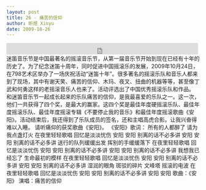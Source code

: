 ```yaml
---
layout: post
title: 26 - 痛苦的信仰
author: 昕煜 Xinyu
date: 2009-10-26
---
```


<iframe src="https://archive.org/embed/slowchinese_201909/Slow_Chinese_026.mp3" width="500" height="30" frameborder="0" webkitallowfullscreen="true" mozallowfullscreen="true" allowfullscreen></iframe>
迷笛音乐节是中国最著名的摇滚音乐节，从第一届音乐节开始到现在已经有十年的历史了。为了纪念迷笛十周年，同时促进中国摇滚乐的发展，2009年10月24日，在798艺术区举办了一场庆祝活动“迷笛十年”。很多著名的摇滚乐队和音乐人都来到了现场，其中有谢天笑、痛苦的信仰、木玛、夜叉、扭曲的机器等等，甚至像丁武和何勇这样的老摇滚音乐人也来了。活动评选出了中国优秀摇滚乐队和作品。
和迷笛音乐节一起成长起来的乐队痛苦的信仰，是我最喜爱的乐队之一。这一次，他们一共获得了四个奖，是最大的赢家。这四个奖是最佳年度硬摇滚乐队、最佳年度摇滚乐队、最佳年度摇滚专辑《不要停止我的音乐》和最佳年度摇滚歌曲《安阳》。活动结束后，我还得到了乐队成员的签名，还和主唱高虎合影。让我兴奋得难以入睡。
请听痛仰的获奖歌曲《安阳》。
《安阳》歌词：
所有的人都醉了
请为我点盏灯火
在夜里轻轻歌唱
回忆是淡淡忧伤
安阳 安阳
别离的话不必多讲
安阳 安阳
别离的话不必多讲
送行的队列缓缓出发
挥别的手缓缓落下
在夜里轻轻歌唱
回忆是淡淡忧伤
安阳 安阳
别离的话不必多讲
安阳 安阳
别离的话不必多讲
我想我已经忘了
生命最初的模样
在夜里轻轻歌唱
回忆是淡淡忧伤
安阳 安阳
别离的话不必多讲
安阳 安阳
别离的话不必多讲
湿润的眼角
斑驳的碎片
文峰塔
摇滚的电波
在夜里轻轻歌唱
回忆是淡淡忧伤
安阳 安阳
别离的话不必多讲
安阳 安阳
歌曲：《安阳》
 演唱：痛苦的信仰
